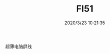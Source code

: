 ﻿---
layout: post 
title: FI51
tags: 
categories: wire-harness
overview: 
series: 
part_number: KR34
thumb_img: static/202003/300-thumb-20200323182216.jpg
small_img: static/202003/300-20200323182216.jpg
date: 2020/3/23 10:21:35
---


超薄电脑屏线
